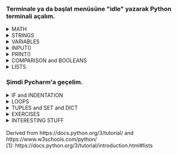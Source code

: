 ### Terminale ya da başlat menüsüne "idle" yazarak Python terminali açalım.

<details> <summary> MATH</summary>

- ADDITION & SUBTRACTION & MULTIPLICATION
     ```
     >>> 15 + 4
     19
     >>> 15 - 4
     11
     >>> 15 * 4
     60  
     >>> 3.2 + 2
     5.2   
     >>> 3.2 - 3.2 
     0.0
     >>> 3.2 * 5
     16.0
     ```
 
 - FLOAT DIVISION vs INTEGER DIVISION
     ```
     >>> 15 / 4
     3.75
     >>> 15 // 4
     3
     ```

- POWER & REMAINDER
     ```
     >>> 2 ** 3
     8
     >>> 15 % 7
     1
     ```

- math LIBRARY
   ```
   >>> import math
   >>> math.floor(8.4)
   8
   >>> math.ceil(7.1)
   8
   >>> math.round(7.6)
   8
   >>> math.pi
   3.141592653589793
   >>> math.e
   2.718281828459045
   >>> math.inf
   inf
   >>> math.fabs(-5)
   5
   >>> math.sqrt(25)
   5.0
   >>> math.sin(math.pi/2)
   1.0
   >>> math.log(10)
   2.302585092994046
   >>> math.log(100,10)
   2.0
   >>> math.gcd(8,12)
   4
   >>> math.comb(5,2)
   10
   >>> math.pow(2,3)
   8.0
   ```
</details>

<details> <summary> STRINGS</summary>
  
 - CONCATENATION
   ```
   >>> "hello world"
   'hello world'
   >>> "hello" + " world"
   'hello world'
   >>> "hello" * 2 
   'hellohello'
   ```
 - ESCAPE CHARACTER 
   ```
   >>> "hello \"Ali\""
   'hello "Ali"'
   >>> """hello
   world
   in
   multiple lines"""
   'hello\nworld\nin\nmultiple lines'
   ```
 - FORMATTING
   ```
   >>> "hello {}".format("world")
   'hello world'
   >>> "Hesap {} TL.".format("2")
   'Hesap 2 TL.'
   ```
 - INDEXING 
   ```
   >>> "helloo"[0]
   'h'
   >>> "helloo"[2]
   'l'
   >>> "helloo"[-1]
   'o'
   >>> "helloo"[1:3]
   'el'
   >>> "helloo"[:-2]
   'hell'
   >>> "helloo"[1:]
   'elloo'
   ```
- METHODS 
   ```
   >>> "hello world".upper()
   'HELLO WORLD'
   >>> "HELLO world".lower()
   'hello world'
   >>> "hello world".title()
   'Hello World'
   >>> "hello world".find("lo")
   3
   >>> "hello world".count("o")
   2
   >>> "helLO world".islower()
   False
   >>> "hello world".replace("hello","byebye")
   `'byebye world'
   ```
</details>

<details> <summary> VARIABLES</summary>

  - DECLARATION
    ```
    >>> x = 5
    >>> y = 4.3
    >>> z = "hello"
    >>> Y = 8
    >>> a, b = 5, 6
    >>> a, b = b, a+b
    ```
  - TYPE()
    ```
    >>> type(x)
    <class 'int'>
    >>> type(y)
    <class 'float'>
    >>> type(z)
    <class 'str'>
    >>> type(Y)
    <class 'int'>
    >>> type(True)
    <class 'bool'>
    >>> type(False)
    <class 'bool'>
    ```
  - CASTING
    ```
    >>> int(2.6)
    2
    >>> float(2)
    2.0
    >>> str(2.6)
    '2.6'
    >>> str(2)
    '2'
    >>> int(False)
    0
    >>> bool(2)
    True
    >>> int(y)
    4
    ```
</details>

<details> <summary>  INPUT()</summary>

   ```
   >>> input()
   2
   '2'
   >>> int(input())
   2
   2
   >>> float(input("Please enter a number: "))
   Please enter a number: 3.14
   3.14
   ```
</details>

<details> <summary>  PRINT()</summary>
     
   ```
   >>> print()
   
   >>> print(5)
   5
   >>> print(3+7.2)
   10.2
   >>> print("hello")
   'hello'
   >>> print("hello" + " world")
   'hello world'
   >>> print(x)
   5
   >>> print(x * y)
   21.5
   >>> print(x, y, "hello")
   5 8 hello
   >>> print(x, y, "hello", sep="xx")
   5xx8xxhello
   ```
</details>

<details> <summary> COMPARISON and BOOLEANS </summary>
  
    ```
    >>> 9 > 2
    True
    >>> 9 >= 9.0
    True
    >>> 9 < 2
    False
    >>> 9 <= 2
    False
    >>> 9 == 2
    False
    >>> 9 != 9.0
    False
    >>> 3*5 == 15
    True
    ```
  
</details>

<details> <summary> LISTS  </summary>
  <br> "Python knows a number of compound data types, used to group together other values. The most versatile is the list, which can be written as a list of comma-separated values (items) between square brackets. Lists might contain items of different types, but usually the items all have the same type."[1]
  
  <br> **This part is completely taken from https://docs.python.org/3/tutorial/introduction.html#lists**<br>
  
  ```
  >>> squares = [1, 4, 9, 16, 25]
  >>> squares
  [1, 4, 9, 16, 25]
  ```
  
  ```
  >>> squares[0]  # indexing returns the item
  1
  >>> squares[-1]
  25
  >>> squares[-3:]  # slicing returns a new list
  [9, 16, 25]
  >>> squares[:]
  [1, 4, 9, 16, 25]
  ```
  
  ```
  >>> squares + [36, 49, 64, 81, 100]
  [1, 4, 9, 16, 25, 36, 49, 64, 81, 100]
  ```
  
  ```
  >>> cubes = [1, 8, 27, 65, 125]  # something's wrong here
  >>> 4 ** 3  # the cube of 4 is 64, not 65!
  64
  >>> cubes[3] = 64  # replace the wrong value 
  >>> cubes
  [1, 8, 27, 64, 125]
  ```
  
  ```
  >>> cubes.append(216)  # add the cube of 6
  >>> cubes.append(7 ** 3)  # and the cube of 7
  >>> cubes
  [1, 8, 27, 64, 125, 216, 343]
  ```
  
  ```
  >>> letters = ['a', 'b', 'c', 'd', 'e', 'f', 'g']
  >>> letters
  ['a', 'b', 'c', 'd', 'e', 'f', 'g']
  >>> # replace some values
  >>> letters[2:5] = ['C', 'D', 'E']
  >>> letters
  ['a', 'b', 'C', 'D', 'E', 'f', 'g']
  >>> # now remove them
  >>> letters[2:5] = []
  >>> letters
  ['a', 'b', 'f', 'g']
  >>> # clear the list by replacing all the elements with an empty list
  >>> letters[:] = []
  >>> letters
  []
  ```
  
  ```
  >>> letters = ['a', 'b', 'c', 'd']
  >>> len(letters)
  4 
  ```
  
  ```
  >>> a = ['a', 'b', 'c']
  >>> n = [1, 2, 3]
  >>> x = [a, n]
  >>> x
  [['a', 'b', 'c'], [1, 2, 3]]
  >>> x[0]
  ['a', 'b', 'c']
  >>> x[0][1]
  'b'
  ```
</details>

### Şimdi Pycharm'a geçelim.

<details> <summary> IF and INDENTATION </summary>
    
  There can be zero or more elif parts, and the else part is optional. The keyword ‘elif’ is short for ‘else if’.
  
  ```python
  num = int(input("Enter a number:\n"))
  if num < 0:
    print("You entered a negative number")
  elif num == 0:
    print("You entered zero")
  else:
    print("You entered a positive number")
  ```
  ```python
  num = int(input("Enter a number:\n"))
  if num >= 85:
    print(5)
  elif num >= 70:
    print(4)
  elif num >= 60:
    print(3)
  elif num >= 50:
    print(2)
  else:
    print(1)
  ```
  ```python
  num1 = int(input("Enter a number:\n"))
  num2 = int(input("Enter anoher number:\n"))
  if num1 == num2:
    print("you entered equal numbers")
  else:
    if num1 > num2:
        print("first number was greater")
    else:
        print("second number was greater")
  ```
</details>
  
<details> <summary> LOOPS</summary>
    <br>
  In computer science, a loop is a programming structure that repeats a sequence of instructions until a specific condition is met. 
    
  - ### WHILE LOOP
    <br> The while statement is used for repeated execution as long as an expression is true.
    ```python
    i = 1
    while i < 6:
      print(i)
      i += 1
    ```
    ```python
    import time

    timer = 10
    while timer != 0:
        print(f"bomb will explode in {timer}")
        timer = timer - 1
        time.sleep(1) # sleep 1 seconds
    print("BOOOOM!!")
    ```
    ```python
    num = int(input("Enter numbers to add or type 0 to exit: "))
    sum = num
    while num != 0:
        num = int(input(f"Sum is {sum}. Enter another number or type 0 to exit: "))
        sum += num
    print(f"Sum is: {sum}")
    ```
    ```python
    text = input("Type something and I'll find the number of words in it!\n")
    index = 0
    number_of_words = 0
    while index < len(text):
        if text[index] == " ":
            number_of_words += 1
        index += 1
    print(f"There are {number_of_words + 1} words in \"{text}\".")
    ```

  - ### FOR LOOP
    <br> A For Loop is used to repeat a specific block of code a "known" number of times. 
  
    ```python
    fruits = ["apple", "banana", "cherry"]
    for x in fruits:
     print(x)
    ```
    ```python
    for x in "banana":
     print(x)
    ```
    ```python
    # Measure some strings:
    words = ['cat', 'window', 'defenestrate']
    for w in words:
       print(w, len(w))
    ```
    ```python
    for i in range(5):
       print("*"*i)
    ```
    ```python
    for i in range(5):
       for j in range(i):
            print(j*i,end=" ")
       print()
    ```
  - ##### RANGE()
    If you do need to iterate over a sequence of numbers, the built-in function range() comes in handy. It generates arithmetic progressions:
    ```
    >>> list(range(0, 30, 5))
    [0, 5, 10, 15, 20, 25]
    >>> r = range(0, 20, 2)
    >>> r
    range(0, 20, 2)
    ```
    ```python
    my_list = ['pop', 'rock', [10], 5.2, -3,  'jazz']
    for i in range(len(my_list)):
        if type(my_list[i]) == str:
            print(my_list[i][:-1])
        elif type(my_list[i]) == int:
            print(my_list[i]**2)
    ```
  - ##### BREAK
    Break out a for loop.
    ```python
    for i in range(9):
    if i > 3:
      break
    print(i)
    ```
  - ##### CONTINUE
    Skip the iteration, but continue with the next iteration.
    ```python
    for i in range(9):
    if i == 3:
      continue
    print(i)
    ```
</details>


<details> <summary> TUPLES and SET and DICT </summary>
  
  
  
</details>

<details> <summary> EXERCISES </summary>
  
  * find factorial <br/> 
    ```python
    number = int(input("Enter a number!\n"))
    ## edge cases are important
    if number < 0:  # number is negative
        print("Number must be positive!")
    elif number == 0 or number == 1:    # number is 0 or 1
        print(number)
    else: # number is positive
        factorial = 1
        for i in range(1, number + 1):  # multiply every number starting from 1 to "number"
            factorial = factorial * i
    print(factorial)
    ```
  * check armstrong number<br/> 
    ```python
    #armstong number: A number that is equal to the sum of cubes of its digits.
    number = int(input("Enter a number!\n"))
    sum = 0                   # we are gonna add the cubes of digits to this variable
    temp = number             # temporary variable to play with so that we wont forget the value of "number"
    while temp > 0 :          # while temp is greater than 0, do these
        digit = temp % 10     # last digit of the variable
        sum = sum + digit**3  # add cube of the digit to cumulative sum
        temp = temp // 10

    if sum == number:
        print("Yes, {} is an Armstrong number!".format(number))
    else:
        print("No, {} is not an Armstrong number".format(number))
    ```
  * print fibonacci<br/> 
    ```python
    number = int(input("Enter a number!\n"))

    if number <= 0:                         # dont forget to check edge cases
        print("Enter positive numbers")
    elif number == 1:
        print(1)
    else:
        n1, n2 = 0,1
        for i in range(number):
            # n1, n2 = n2, n1 + n2
            # or
            temp = n2     # a temporary variable to hold n2. so, we wont forget n2.
            n2 = n1+n2
            n1 = temp
    print("{}th fibonacci number is {}".format(number,n2))
    ```
  * check prime <br/> 
    ```python
    import math

    number = int(input("Enter a number!\n"))
    if number > 0 :
        hasDivisor = False
        for i in range(2,math.ceil(math.sqrt(number))):
        if number % i == 0:
            hasDivisor = True
            break
    if hasDivisor:
        print("{} is not prime!".format(number))
    else:
        print("{} is prime!".format(number))
    ```
  * check palindrome<br/> 
    ```python
    input = input("Enter a text!\n")
    text = input.replace(" ","")                      # remove whitespaces
    isPalindrome = True
    for i in range(len(text)//2):                     # loop until half of the string
        if text[i] != text[len(text)-1-i]:            # if nth from the beginning and nth from the ending
            isPalindrome = False                      # characters does not match, finish
            break
    if not isPalindrome:
        print("{} is not palindrome.".format(input))
    else:
        print("{} is palindrome.".format(input))
    ```
  * reverse number<br/> 
    ```python
    number = int(input("Enter a number!\n"))
    remainder, reverse, temp = 0, 0, number
    while temp > 0:
        remainder = temp % 10
        reverse = reverse*10 + remainder
        temp = temp // 10
    print("reverse of {} is {}".format(number,reverse))
    ### think it like that:
    ### remai   rever       temp
    ### 0       0           423
    ### 3       0*10+3=3    42
    ### 2       3*10+2=32   4
    ### 4       32*10+4=324 0
    ```
  * decimal to binary<br/> 
    ```python
    number = int(input("Enter a number!\n"))
    temp = number
    result = ""
    while temp > 0:
        result = str(temp % 2) + result  ## append remainder to the left
        temp = temp // 2                 ## divide number by two
    print("Binary representation of {} is {}".format(number,result))
    ```
  * bubble sort<br/> 
    ```python
    arr = [65,-26,41,4,62,21,145,3,-21,12,18,54]  
     n = len(arr)

     # Traverse through all array elements
     for i in range(n):
          # Last i elements are already in place
          for j in range(0, n-i-1):
               # traverse the array from 0 to n-i-1
               # If the element found is greater than the next element
               if arr[j] > arr[j+1] :
                    arr[j], arr[j+1] = arr[j+1], arr[j]   # Swap

     print ("Sorted array is: ", arr)
    ```
    illustration: <br>
    ![bubble](https://media.geeksforgeeks.org/wp-content/cdn-uploads/gq/2014/02/bubble-sort1.png)
    <br> source: https://www.geeksforgeeks.org/bubble-sort/
    
  * binary search<br/> 
    ```python
    arr = [-5, 2, 6, 8, 10, 11, 16, 17, 100] # array MUST be already sorted to begin binary search
     x = 9                                   # number to be searched for
     lower_index = 0
     higher_index = len(arr)
     result = -1                              # if x is not found, result is -1
     while lower_index <= higher_index:

         mid = lower_index + (higher_index - lower_index) // 2; # middle of the list
     
        # Check if x is present at mid
        if arr[mid] == x:
            result = mid                # great we found it!
            break                       # break the loop

        # If x is greater, ignore left half
        elif arr[mid] < x:
            lower_index = mid + 1       # x is more than middle element of the list, so ignore other half

        # If x is smaller, ignore right half
        else:
            higher_index = mid - 1      # x is less than middle element of the list, so ignore other half

    if result != -1:
        print ("Element is present at index {}".format( result))
    else:
        print ("Element is not present in array")
    ```
  * find prime factors<br/> 
    ```python
    import math
     
    def primeFactors(number):
        if number < 2:
            print("number must be greater than 2.")
            return ""
        # First handle 2's.
        while number % 2 == 0: # if number is even, print 2 and divide by two
            print (2)
            number = number // 2
             
        # since we got out of the loop above, we are pretty sure that number is now odd.
        # let's iterate over odd numbers starting from 3 to sqrt(number).
        for i in range(3,int(math.sqrt(number))+1,2):
            print("xxx",i)
            # if i divides n , print i and divide n
            # actually this is the same as the first loop, just i instead of 2
            while number % i== 0:
                print (i)
                number = number // i
                 
        # this is the last factor
        if number > 1:
            print (number)
             

    number = 1
    primeFactors(number)
    ```
  
</details>

<details> <summary> INTERESTING STUFF </summary>
   
  * url shortener <br/> 
    ```python
    import pyshorteners

    def shortener(link):
        shortener_object = pyshorteners.Shortener()
        short_link = shortener_object.tinyurl.short(link)
        return short_link

    link = input("Enter url: ")
    short = shortener(link)
    print(short)
    ```
  * youtube video downloader <br/> 
    ` `
  * convert video to audio <br/> 
    ` `
  * fetch instagram profile details <br/> 
    ```python
    from instagramy import InstagramUser
    SESSION_ID=""
    user = InstagramUser("lanadelrey",sessionid=SESSION_ID)
    # print(user.user_data)
    # print(user.posts)
    #### Sort users post with respect to likes and print out likes, comments, url.
    sortedposts = sorted(user.posts, key=lambda item: item[0], reverse=True)
    for post in sortedposts:
        print(post[0], post[2], post[7], sep=", ")
    print(user.biography)
    print(user.no_of_mutual_follower)
    print(user.other_info)
    print(user.connected_fb_page)
    print(user.number_of_followers)
    print(user.profile_picture_url)
    ```
  * number guessing <br/> 
    ` `
  * rock paper scissors <br/>
    ` `
  * website blocker<br/> 
    ` `
  * pdf merge <br/> 
    ` `
  * random password generator <br/> 
    ` `
</details>
<br>
Derived from  https://docs.python.org/3/tutorial/ and  https://www.w3schools.com/python/
<br>
[1]: https://docs.python.org/3/tutorial/introduction.html#lists
<br>
